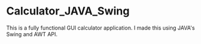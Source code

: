 # Calculator_JAVA_Swing
This is a fully functional GUI calculator application. I made this using JAVA's Swing and AWT API.
